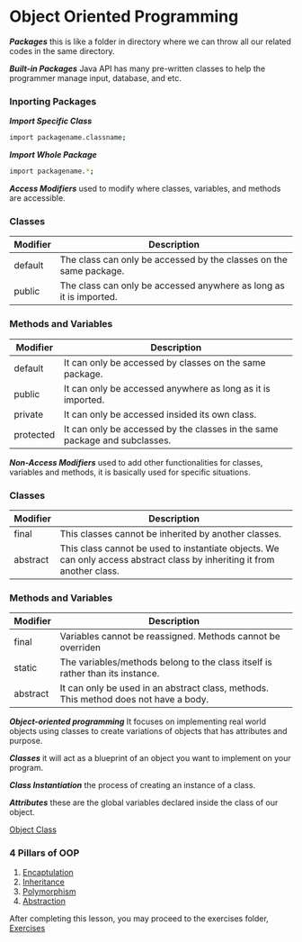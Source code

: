 # Object Oriented Programming

___Packages___ this is like a folder in directory where we can throw all our related codes in the same directory.

___Built-in Packages___ Java API has many pre-written classes to help the programmer manage input, database, and etc.

### Inporting Packages

___Import Specific Class___
```bash
import packagename.classname;
```
___Import Whole Package___
```bash
import packagename.*;
```

___Access Modifiers___ used to modify where classes, variables, and methods are accessible.

### Classes
| Modifier | Description                               |
|-----------------|-------------------------------------------|
| default         | The class can only be accessed by the classes on the same package. |
| public       | The class can only be accessed anywhere as long as it is imported. |

### Methods and Variables
| Modifier | Description                               |
|-----------------|-------------------------------------------|
| default         | It can only be accessed by classes on the same package. |
| public       | It can only be accessed anywhere as long as it is imported. |
| private         | It can only be accessed insided its own class. |
| protected       | It can only be accessed by the classes in the same package and subclasses. |

___Non-Access Modifiers___ used to add other functionalities for classes, variables and methods, it is basically used for specific situations.

### Classes
| Modifier | Description                               |
|-----------------|-------------------------------------------|
| final         | This classes cannot be inherited by another classes. |
| abstract       | This class cannot be used to instantiate objects. We can only access abstract class by inheriting it from another class. |

### Methods and Variables
| Modifier | Description                               |
|-----------------|-------------------------------------------|
| final         | Variables cannot be reassigned. Methods cannot be overriden |
| static       | The variables/methods belong to the class itself is rather than its instance. |
| abstract         | It can only be used in an abstract class, methods. This method does not have a body. |

___Object-oriented programming___ It focuses on implementing real world objects using classes to create variations of objects that has attributes and purpose.

___Classes___ it will act as a blueprint of an object you want to implement on your program.

___Class Instantiation___ the process of creating an instance of a class.

___Attributes___ these are the global variables declared inside the class of our object.

[Object Class](https://github.com/prince-bojji/JavaNiceDay/tree/main/JavaDevelopment/src/week1/OOP/objectsClass)

### 4 Pillars of OOP
1. [Encaptulation](https://github.com/prince-bojji/JavaNiceDay/tree/main/JavaDevelopment/src/week1/OOP/encaptulation)
2. [Inheritance](https://github.com/prince-bojji/JavaNiceDay/tree/main/JavaDevelopment/src/week1/OOP/inheritance)
3. [Polymorphism](https://github.com/prince-bojji/JavaNiceDay/tree/main/JavaDevelopment/src/week1/OOP/polymorphism)
4. [Abstraction](https://github.com/prince-bojji/JavaNiceDay/tree/main/JavaDevelopment/src/week1/OOP/abstraction)

After completing this lesson, you may proceed to the exercises folder, [Exercises](https://github.com/prince-bojji/JavaNiceDay/tree/main/JavaDevelopment/src/week1/Exercises)